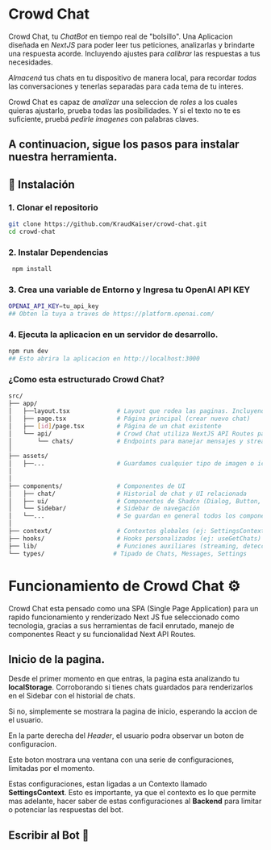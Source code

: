 #  Crowd Chat

Crowd Chat, tu *ChatBot* en tiempo real de "bolsillo". Una Aplicacion diseñada en *NextJS* para poder leer tus peticiones, analizarlas y brindarte una respuesta acorde. Incluyendo ajustes para *calibrar* las respuestas a tus necesidades.

*Almacená* tus chats en tu dispositivo de manera local, para recordar *todas* las conversaciones y tenerlas separadas para cada tema de tu interes.

Crowd Chat es capaz de *analizar* una seleccion de *roles* a los cuales quieras ajustarlo, prueba todas las posibilidades. Y si el texto no te es suficiente, pruebá *pedirle imagenes* con palabras claves.

A continuacion, sigue los pasos para instalar nuestra herramienta. 
---

## 🚀 Instalación

### 1. Clonar el repositorio
```bash
git clone https://github.com/KraudKaiser/crowd-chat.git
cd crowd-chat
```

### 2. Instalar Dependencias
```bash
 npm install
```
### 3. Crea una variable de Entorno y Ingresa tu OpenAI API KEY
```bash
OPENAI_API_KEY=tu_api_key
## Obten la tuya a traves de https://platform.openai.com/
```
### 4. Ejecuta la aplicacion en un servidor de desarrollo.
```bash
npm run dev
## Esto abrira la aplicacion en http://localhost:3000
```

### ¿Como esta estructurado Crowd Chat?
```bash
src/
├── app/
│   ├──layout.tsx             # Layout que rodea las paginas. Incluyendo Header
│   ├── page.tsx              # Página principal (crear nuevo chat)
│   ├── [id]/page.tsx         # Página de un chat existente
│   └── api/                  # Crowd Chat utiliza NextJS API Routes para manejar sus peticiones Backend.
│       └── chats/            # Endpoints para manejar mensajes y streaming
│
├── assets/
│   ├──...                    # Guardamos cualquier tipo de imagen o icono que utilice la pagina.
│
│
├── components/               # Componentes de UI
│   ├── chat/                 # Historial de chat y UI relacionada
│   ├── ui/                   # Componentes de Shadcn (Dialog, Button, etc.)
│   └── Sidebar/              # Sidebar de navegación
│   └──...                    # Se guardan en general todos los componentes que requiera la pagina.
│
├── context/                  # Contextos globales (ej: SettingsContext)
├── hooks/                    # Hooks personalizados (ej: useGetChats)
├── lib/                      # Funciones auxiliares (streaming, detecciones)
└── types/                   # Tipado de Chats, Messages, Settings
```

# Funcionamiento de Crowd Chat ⚙️

Crowd Chat esta pensado como una SPA (Single Page Application) para un rapido funcionamiento y renderizado
Next JS fue seleccionado como tecnologia, gracias a sus herramientas de facil enrutado, manejo de componentes React
y su funcionalidad Next API Routes. 

## Inicio de la pagina.

Desde el primer momento en que entras, la pagina esta analizando tu **localStorage**. Corroborando si tienes chats guardados para renderizarlos en el Sidebar con el historial de chats. 

Si no, simplemente se mostrara la pagina de inicio, esperando la accion de el usuario. 

En la parte derecha del *Header*, el usuario podra observar un boton de configuracion.

Este boton mostrara una ventana con una serie de configuraciones, limitadas por el momento.

Estas configuraciones, estan ligadas a un Contexto llamado **SettingsContext**.
Esto es importante, ya que el contexto es lo que permite mas adelante, hacer saber de estas
configuraciones al **Backend** para limitar o potenciar las respuestas del bot.

## Escribir al Bot 🤖